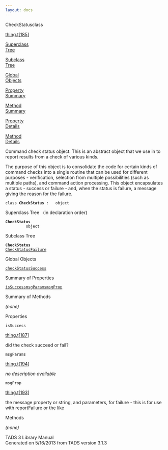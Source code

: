 ```yaml
---
layout: docs
---
```

<span class="title">CheckStatus</span><span class="type">class</span>

[thing.t](../file/thing.t.html)\[[185](../source/thing.t.html#185)\]

[Superclass  
Tree](#_SuperClassTree_)

[Subclass  
Tree](#_SubClassTree_)

[Global  
Objects](#_ObjectSummary_)

[Property  
Summary](#_PropSummary_)

[Method  
Summary](#_MethodSummary_)

[Property  
Details](#_Properties_)

[Method  
Details](#_Methods_)



Command check status object. This is an abstract object that we use in
to report results from a check of various kinds.

The purpose of this object is to consolidate the code for certain kinds
of command checks into a single routine that can be used for different
purposes - verification, selection from multiple possibilities (such as
multiple paths), and command action processing. This object encapsulates
a status - success or failure - and, when the status is failure, a
message giving the reason for the failure.

`class `**`CheckStatus`**` :   object`



<span id="_SuperClassTree_"></span>



<span class="hdln">Superclass Tree</span>   (in declaration order)



**`CheckStatus`**  
`         object`  
<span id="_SubClassTree_"></span>



<span class="hdln">Subclass Tree</span>  



**`CheckStatus`**  
[`CheckStatusFailure`](../object/CheckStatusFailure.html)  
<span id="_ObjectSummary_"></span>



<span class="hdln">Global Objects</span>  



[`checkStatusSuccess`](../object/checkStatusSuccess.html)
<span id="_PropSummary_"></span>



<span class="hdln">Summary of Properties</span>  



[`isSuccess`](#isSuccess)[`msgParams`](#msgParams)[`msgProp`](#msgProp)

<span id="_MethodSummary_"></span>



<span class="hdln">Summary of Methods</span>  





*(none)* <span id="_Properties_"></span>



<span class="hdln">Properties</span>  



<span id="isSuccess"></span>

`isSuccess`

[thing.t](../file/thing.t.html)\[[187](../source/thing.t.html#187)\]



did the check succeed or fail?



<span id="msgParams"></span>

`msgParams`

[thing.t](../file/thing.t.html)\[[194](../source/thing.t.html#194)\]



*no description available*



<span id="msgProp"></span>

`msgProp`

[thing.t](../file/thing.t.html)\[[193](../source/thing.t.html#193)\]



the message property or string, and parameters, for failure - this is
for use with reportFailure or the like



<span id="_Methods_"></span>



<span class="hdln">Methods</span>  



*(none)*



TADS 3 Library Manual  
Generated on 5/16/2013 from TADS version 3.1.3



